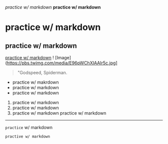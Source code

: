 *practice w/ markdown*
**practice w/ markdown**
# practice w/ markdown
## practice w/ markdown
[practice w/ markdown](https://www.youtube.com/watch?v=O91DT1pR1ew)
! [Image](https://pbs.twimg.com/media/E96pWChXIAAIr5c.jpg]
> "Godspeed, Spiderman.
* practice w/ makrdown
* practice w/ markdown
* practice w/ markdown
1. practice w/ markdown
2. practice w/ markdown
3. practice w/ markdown
practice w/ markdown
---
`practice` w/ markdown
```
practive w/ markdown
```
